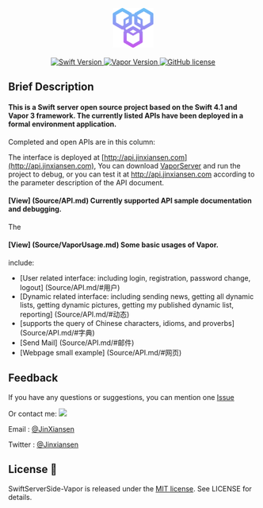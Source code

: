 
<p align="center">
    <img height="80" src="Source/icon.png"/>
    <br>
    <br>
    <a href="http://swift.org">
        <img src="https://img.shields.io/badge/Swift-4.1-brightgreen.svg" alt="Swift Version">
    </a>
    <a href="http://vapor.codes">
        <img src="https://img.shields.io/badge/Vapor-3-F6CBCA.svg" alt="Vapor Version">
    </a>
    <a href="LICENSE">
        <img src="https://img.shields.io/badge/license-MIT-blue.svg" alt="GitHub license">
    </a>
</p>

## Brief Description
#### This is a Swift server open source project based on the Swift 4.1 and Vapor 3 framework. The currently listed APIs have been deployed in a formal environment application.

Completed and open APIs are in this column:

The interface is deployed at [http://api.jinxiansen.com](http://api.jinxiansen.com),
You can download [VaporServer](https://github.com/Jinxiansen/SwiftServerSide-Vapor) and run the project to debug, or you can test it at http://api.jinxiansen.com according to the parameter description of the API document.


#### [View] (Source/API.md) Currently supported API sample documentation and debugging.
The
#### [View] (Source/VaporUsage.md) Some basic usages of Vapor.

include:

* [User related interface: including login, registration, password change, logout] (Source/API.md/#用户)
* [Dynamic related interface: including sending news, getting all dynamic lists, getting dynamic pictures, getting my published dynamic list, reporting] (Source/API.md/#动态)
* [supports the query of Chinese characters, idioms, and proverbs] (Source/API.md/#字典)
* [Send Mail] (Source/API.md/#邮件)
* [Webpage small example] (Source/API.md/#网页)


## Feedback

If you have any questions or suggestions, you can mention one [Issue](https://github.com/Jinxiansen/SwiftServerSide-Vapor/issues)

Or contact me: ![](Source/zz.jpg)

Email : [@JinXiansen](hi@jinxiansen.com)

Twitter : [@Jinxiansen](https://twitter.com/jinxiansen)

## License 📄


SwiftServerSide-Vapor is released under the [MIT license](LICENSE). See LICENSE for details.
